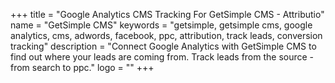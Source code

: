 +++
title = "Google Analytics CMS Tracking For GetSimple CMS - Attributio"
name = "GetSimple CMS"
keywords = "getsimple, getsimple cms, google analytics, cms, adwords, facebook, ppc, attribution, track leads, conversion tracking"
description = "Connect Google Analytics with GetSimple CMS to find out where your leads are coming from. Track leads from the source - from search to ppc."
logo = ""
+++
